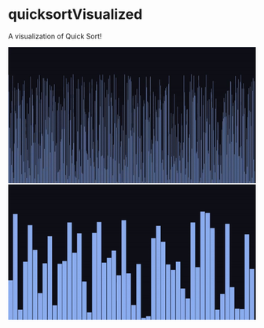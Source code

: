 # quicksortVisualized
A visualization of Quick Sort!


![](quickSortVisuGIF1.gif)
![](quickSortVisuGIF2.gif)
